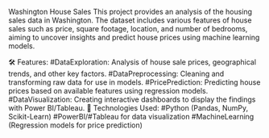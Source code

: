 Washington House Sales
This project provides an analysis of the housing sales data in Washington. The dataset includes various features of house sales such as price, square footage, location, and number of bedrooms, aiming to uncover insights and predict house prices using machine learning models.

🛠️ Features:
#DataExploration: Analysis of house sale prices, geographical trends, and other key factors.
#DataPreprocessing: Cleaning and transforming raw data for use in models.
#PricePrediction: Predicting house prices based on available features using regression models.
#DataVisualization: Creating interactive dashboards to display the findings with Power BI/Tableau.
🔧 Technologies Used:
#Python (Pandas, NumPy, Scikit-Learn)
#PowerBI/#Tableau for data visualization
#MachineLearning (Regression models for price prediction)
